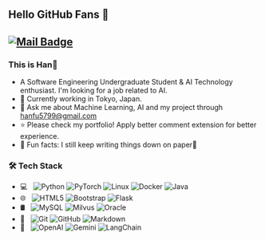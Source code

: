 ## Hello GitHub Fans 👋
[![Mail Badge](https://img.shields.io/badge/-hanfu5799@gmail.com-c14438?style=flat&logo=Gmail&logoColor=white&link=mailto:hanfu5799@gmail.com)](mailto:hanfu5799@gmail.com)
---


### This is Han🚗

- A Software Engineering Undergraduate Student & AI Technology enthusiast. I'm looking for a job related to AI.
- 🗼 Currently working in Tokyo, Japan.
- 💬 Ask me about Machine Learning, AI and my project through [hanfu5799@gmail.com](mailto:hanfu5799@gmail.com)
- ⭐ Please check my portfolio! Apply better comment extension for better experience.
- 🙈 Fun facts: I still keep writing things down on paper📝

### 🛠 Tech Stack

- 💻 &#160; ![Python](https://img.shields.io/badge/-Python-333333?style=flat&logo=python&logoColor=007396)
![PyTorch](https://img.shields.io/badge/-PyTorch-333333?style=flat&logo=pytorch&logoColor=007396)
![Linux](https://img.shields.io/badge/-Linux-333333?style=flat&logo=Linux&logoColor=FCC624)
![Docker](https://img.shields.io/badge/-Docker-333333?style=flat&logo=docker&logoColor=FF4800)
![Java](https://img.shields.io/badge/-Java-333333?style=flat&logo=Java&logoColor=007396)
- 🌐 &#160; ![HTML5](https://img.shields.io/badge/-HTML5-333333?style=flat&logo=HTML5)
![Bootstrap](https://img.shields.io/badge/-Bootstrap-333333?style=flat&logo=bootstrap&logoColor=563D7C)
![Flask](https://img.shields.io/badge/-Flask-333333?style=flat&logo=flask)
- 🛢 &#160; ![MySQL](https://img.shields.io/badge/-MySQL-333333?style=flat&logo=mysql)
![Milvus](https://img.shields.io/badge/-Milvus-333333?style=flat&logo=milvus)
![Oracle](https://img.shields.io/badge/-Oracle-333333?style=flat&logo=Oracle)
- 🔧 &#160; ![Git](https://img.shields.io/badge/-Git-333333?style=flat&logo=git)
![GitHub](https://img.shields.io/badge/-GitHub-333333?style=flat&logo=github)
![Markdown](https://img.shields.io/badge/-Markdown-333333?style=flat&logo=markdown)
- 🤖 &#160; ![OpenAI](https://img.shields.io/badge/-OpenAI-333333?style=flat&logo=openai)
![Gemini](https://img.shields.io/badge/-Gemini-333333?style=flat&logo=Google)
![LangChain](https://img.shields.io/badge/-LangChain-333333?style=flat&logo=LangChain)


